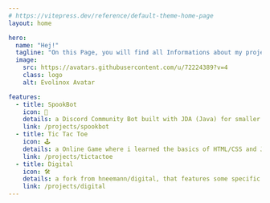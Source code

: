```yaml
---
# https://vitepress.dev/reference/default-theme-home-page
layout: home

hero:
  name: "Hej!"
  tagline: "On this Page, you will find all Informations about my projects!"
  image:
    src: https://avatars.githubusercontent.com/u/72224389?v=4
    class: logo
    alt: Evolinox Avatar

features:
  - title: SpookBot
    icon: 🤖
    details: a Discord Community Bot built with JDA (Java) for smaller Communities.
    link: /projects/spookbot
  - title: Tic Tac Toe
    icon: 🕹️
    details: a Online Game where i learned the basics of HTML/CSS and JavaScript.
    link: /projects/tictactoe
  - title: Digital 
    icon: 🛠️
    details: a fork from hneemann/digital, that features some specific macOS Features.
    link: /projects/digital
---
```


